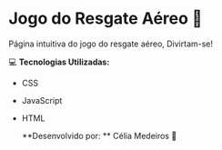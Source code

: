 # Jogo do Resgate Aéreo :bust_in_silhouette:

Página intuitiva do jogo do resgate aéreo, Divirtam-se!

💻 **Tecnologias Utilizadas:** 

- CSS			

- JavaScript

- HTML

  **Desenvolvido por: ** Célia Medeiros 💛



